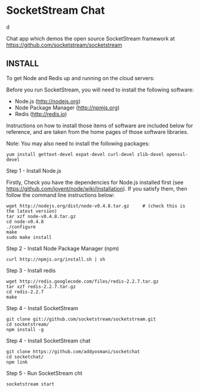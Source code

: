 SocketStream Chat
===
d

Chat app which demos the open source SocketStream framework at https://github.com/socketstream/socketstream

INSTALL
-------

To get Node and Redis up and running on the cloud servers:

Before you run SocketStream, you will need to install the following software:

  - Node.js (http://nodejs.org)
  - Node Package Manager (http://npmjs.org)
  - Redis (http://redis.io)

Instructions on how to install those items of software are included below for reference, and are taken from the home pages of those software libraries.

Note: You may also need to install the following packages:

    yum install gettext-devel expat-devel curl-devel zlib-devel openssl-devel
  
Step 1 - Install Node.js

Firstly, Check you have the dependencies for Node.js installed first (see https://github.com/joyent/node/wiki/Installation). If you satisfy them, then follow the command line instructions below:

    wget http://nodejs.org/dist/node-v0.4.8.tar.gz     # (check this is the latest version)
    tar xzf node-v0.4.8.tar.gz
    cd node-v0.4.8
    ./configure
    make
    sudo make install
    
Step 2 - Install Node Package Manager (npm)

    curl http://npmjs.org/install.sh | sh

Step 3 - Install redis

    wget http://redis.googlecode.com/files/redis-2.2.7.tar.gz
    tar xzf redis-2.2.7.tar.gz
    cd redis-2.2.7
    make
    
Step 4 - Install SocketStream

    git clone git://github.com/socketstream/socketstream.git
    cd socketstream/
    npm install -g
    
Step 4 - Install SocketStream chat

    git clone https://github.com/addyosmani/socketchat
    cd socketchat/
    npm link

Step 5 - Run SocketStream cht

    socketstream start